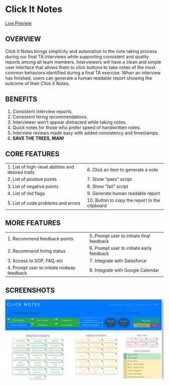 # Click It Notes
[Live Preview](http://clicknotes.com.s3-website.us-east-2.amazonaws.com/)

## OVERVIEW
Click It Notes brings simplicity and automation to the note taking process during our final TA interviews while supporting consistent and quality reports among all team members. Interviewers will have a clean and simple user interface that allows them to click buttons to take notes of the most common behaviors identified during a final TA exercise. When an interview has finished, users can generate a human readable report showing the outcome of their Click It Notes.

## BENEFITS
1. Consistent interview reports.
2. Consistent hiring recommendations.
3. Interviewer won’t appear distracted while taking notes.
4. Quick notes for those who prefer speed of handwritten notes.
5. Interview reviews made easy with added consistency and timestamps.
6. **SAVE THE TREES, MAN!**

## CORE FEATURES
|         |            |
| ------- |:----------|
| 1. List of high-level abilities and desired traits      | 6. Click an item to generate a note            |
| 2. List of positive points                              | 7. Show “pass” script                          |
| 3. List of negative points                              | 8. Show “fail” script                          |
| 4. List of red flags                                    | 9. Generate human readable report              |
| 5. List of code problems and errors                     | 10. Button to copy the report to the clipboard |

## MORE FEATURES

|         |            |
| ------- |:----------|
| 1. Recommend feedback points                    | 5. Prompt user to initiate final feedback |
| 2. Recommend hiring status                      | 6. Prompt user to initiate early feedback |
| 3. Access to SOP, FAQ, etc                      | 7. Integrate with Salesforce              |
| 4. Prompt user to initiate midway feedback      | 8. Integrate with Google Calendar         |


## SCREENSHOTS
<img src="screenshots/Click-It-Notes.PNG" />
